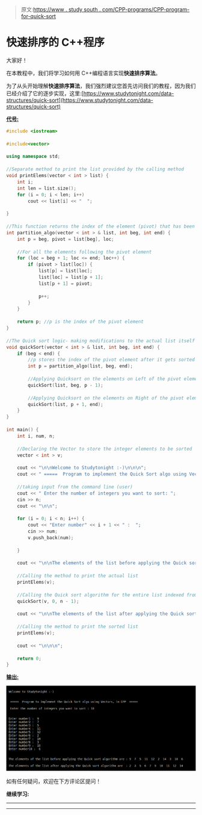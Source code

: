 > 原文:[https://www . study south . com/CPP-programs/CPP-program-for-quick-sort](https://www.studytonight.com/cpp-programs/cpp-program-for-quick-sort)

# 快速排序的 C++程序

大家好！

在本教程中，我们将学习如何用 C++编程语言实现**快速排序算法**。

为了从头开始理解**快速排序算法**，我们强烈建议您首先访问我们的教程，因为我们已经介绍了它的逐步实现，这里:[https://www.studytonight.com/data-structures/quick-sort](https://www.studytonight.com/data-structures/quick-sort)

<u>**代号:**</u>

```cpp
#include <iostream>

#include<vector>

using namespace std;

//Separate method to print the list provided by the calling method
void printElems(vector < int > list) {
    int i;
    int len = list.size();
    for (i = 0; i < len; i++)
        cout << list[i] << "  ";

}

//This function returns the index of the element (pivot) that has been moved to its final position 
int partition_algo(vector < int > & list, int beg, int end) {
    int p = beg, pivot = list[beg], loc;

    //For all the elements following the pivot element
    for (loc = beg + 1; loc <= end; loc++) {
        if (pivot > list[loc]) {
            list[p] = list[loc];
            list[loc] = list[p + 1];
            list[p + 1] = pivot;

            p++;
        }
    }

    return p; //p is the index of the pivot element
}

//The Quick sort logic- making modifications to the actual list itself
void quickSort(vector < int > & list, int beg, int end) {
    if (beg < end) {
        //p stores the index of the pivot element after it gets sorted
        int p = partition_algo(list, beg, end);

        //Applying Quicksort on the elements on Left of the pivot element
        quickSort(list, beg, p - 1);

        //Applying Quicksort on the elements on Right of the pivot element
        quickSort(list, p + 1, end);
    }
}

int main() {
    int i, num, n;

    //Declaring the Vector to store the integer elements to be sorted
    vector < int > v;

    cout << "\n\nWelcome to Studytonight :-)\n\n\n";
    cout << " =====  Program to implement the Quick Sort algo using Vectors, in CPP  ===== \n\n";

    //taking input from the command line (user)
    cout << " Enter the number of integers you want to sort: ";
    cin >> n;
    cout << "\n\n";

    for (i = 0; i < n; i++) {
        cout << "Enter number" << i + 1 << " :  ";
        cin >> num;
        v.push_back(num);

    }

    cout << "\n\nThe elements of the list before applying the Quick sort algorithm are: ";

    //Calling the method to print the actual list
    printElems(v);

    //Calling the Quick sort algorithm for the entire list indexed from 0 to n-1
    quickSort(v, 0, n - 1);

    cout << "\n\nThe elements of the list after applying the Quick sort algorithm are: ";

    //Calling the method to print the sorted list
    printElems(v);

    cout << "\n\n\n";

    return 0;
}
```

<u>**输出:**</u>

![C++ quick sort](img/d3b0a5a09a43b0263a53850f9b79e2d1.png)

如有任何疑问，欢迎在下方评论区提问！

**继续学习:**

* * *

* * *